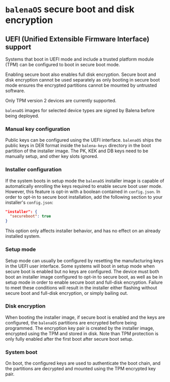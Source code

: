# `balenaOS` secure boot and disk encryption

## UEFI (Unified Extensible Firmware Interface) support

Systems that boot in UEFI mode and include a trusted platform module (TPM) can be configured to boot in secure boot mode.

Enabling secure boot also enables full disk encryption. Secure boot and disk encryption cannot be used separately as only booting in secure boot mode ensures the encrypted partitions cannot be mounted by untrusted software.

Only TPM version 2 devices are currently supported.

`balenaOS` images for selected device types are signed by Balena before being deployed.

### Manual key configuration

Public keys can be configured using the UEFI interface. `balenaOS` ships the public keys in DER format inside the `balena-keys` directory in the boot partition of the installer image. The PK, KEK and DB keys need to be manually setup, and other key slots ignored.

### Installer configuration

If the system boots in setup mode the `balenaOS` installer image is capable of automatically enrolling the keys required to enable secure boot user mode. However, this feature is opt-in with a boolean contained in `config.json`. In order to opt-in to secure boot installation, add the following section to your installer's `config.json`:

```json
"installer": {
  "secureboot": true
}
```

This option only affects installer behavior, and has no effect on an already installed system.

### Setup mode

Setup mode can usually be configured by resetting the manufacturing keys in the UEFI user interface. Some systems will boot in setup mode when secure boot is enabled but no keys are configured. The device must both boot an installer image configured to opt-in to secure boot, as well as be in setup mode in order to enable secure boot and full-disk encryption. Failure to meet these conditions will result in the installer either flashing without secure boot and full-disk encryption, or simply bailing out.

### Disk encryption

When booting the installer image, if secure boot is enabled and the keys are configured, the `balenaOS` partitions are encrypted before being programmed. The encryption key pair is created by the installer image, encrypted using the TPM and stored in disk. Note than TPM protection is only fully enabled after the first boot after secure boot setup.

### System boot

On boot, the configured keys are used to authenticate the boot chain, and the partitions are decrypted and mounted using the TPM encrypted key pair.
